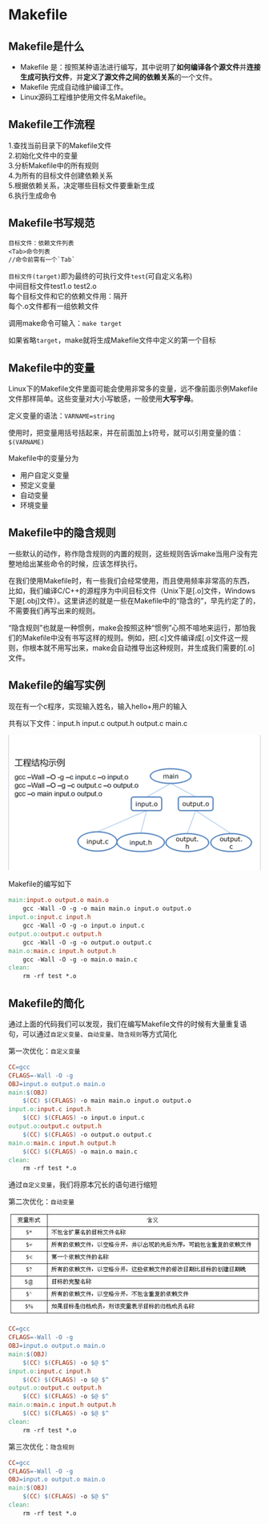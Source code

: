 # Makefile

## Makefile是什么

* Makefile 是：按照某种语法进行编写，其中说明了**如何编译各个源文件**并**连接生成可执行文件**，并**定义了源文件之间的依赖关系**的一个文件。
* Makefile 完成自动维护编译工作。
* Linux源码工程维护使用文件名Makefile。

## Makefile工作流程

1.查找当前目录下的Makefile文件  
2.初始化文件中的变量  
3.分析Makefile中的所有规则  
4.为所有的目标文件创建依赖关系  
5.根据依赖关系，决定哪些目标文件要重新生成  
6.执行生成命令

## Makefile书写规范

~~~makefile
目标文件：依赖文件列表
<Tab>命令列表
//命令前需有一个`Tab`
~~~

`目标文件(target)`即为最终的可执行文件`test`(可自定义名称)  
中间目标文件test1.o test2.o  
每个目标文件和它的依赖文件用：隔开  
每个.o文件都有一组依赖文件

调用make命令可输入：`make target`

如果省略`target`，make就将生成Makefile文件中定义的第一个目标

## Makefile中的变量
Linux下的Makefile文件里面可能会使用非常多的变量，远不像前面示例Makefile文件那样简单。这些变量对大小写敏感，一般使用**大写宇母**。

定义变量的语法：`VARNAME=string`

使用时，把变量用括号括起来，并在前面加上`$`符号，就可以引用变量的值：`$(VARNAME)`

Makefile中的变量分为
* 用户自定义变量
* 预定义变量
* 自动变量
* 环境变量

## Makefile中的隐含规则

一些默认的动作，称作隐含规则的内置的规则，这些规则告诉make当用户没有完整地给出某些命令的时候，应该怎样执行。

在我们使用Makefile时，有一些我们会经常使用，而且使用频率非常高的东西，比如，我们编译C/C++的源程序为中间目标文件（Unix下是[.o]文件，Windows下是[.obj]文件）。这里讲述的就是一些在Makefile中的“隐含的”，早先约定了的，不需要我们再写出来的规则。

“隐含规则”也就是一种惯例，make会按照这种“惯例”心照不喧地来运行，那怕我们的Makefile中没有书写这样的规则。例如，把[.c]文件编译成[.o]文件这一规则，你根本就不用写出来，make会自动推导出这种规则，并生成我们需要的[.o]文件。



## Makefile的编写实例

现在有一个c程序，实现输入姓名，输入hello+用户的输入

共有以下文件：input.h input.c output.h output.c main.c

![](工程结构示例.png)

Makefile的编写如下
~~~makefile
main:input.o output.o main.o
    gcc -Wall -O -g -o main main.o input.o output.o
input.o:input.c input.h
    gcc -Wall -O -g -o input.o input.c
output.o:output.c output.h
    gcc -Wall -O -g -o output.o output.c
main.o:main.c input.h output.h
    gcc -Wall -O -g -o main.o main.c
clean:
    rm -rf test *.o
~~~

## Makefile的简化

通过上面的代码我们可以发现，我们在编写Makefile文件的时候有大量重复语句，可以通过`自定义变量`、`自动变量`、`隐含规则`等方式简化

第一次优化：`自定义变量`
~~~makefile
CC=gcc
CFLAGS=-Wall -O -g
OBJ=input.o output.o main.o
main:$(OBJ)
    $(CC) $(CFLAGS) -o main main.o input.o output.o
input.o:input.c input.h
    $(CC) $(CFLAGS) -o input.o input.c
output.o:output.c output.h
    $(CC) $(CFLAGS) -o output.o output.c
main.o:main.c input.h output.h
    $(CC) $(CFLAGS) -o main.o main.c
clean:
    rm -rf test *.o
~~~

通过`自定义变量`，我们将原本冗长的语句进行缩短

第二次优化：`自动变量`

![](Makefile中常见的自动变量.png)

~~~makefile
CC=gcc
CFLAGS=-Wall -O -g
OBJ=input.o output.o main.o
main:$(OBJ)
    $(CC) $(CFLAGS) -o $@ $^
input.o:input.c input.h
    $(CC) $(CFLAGS) -o $@ $^
output.o:output.c output.h
    $(CC) $(CFLAGS) -o $@ $^
main.o:main.c input.h output.h
    $(CC) $(CFLAGS) -o $@ $^
clean:
    rm -rf test *.o
~~~

第三次优化：`隐含规则`

~~~makefile
CC=gcc
CFLAGS=-Wall -O -g
OBJ=input.o output.o main.o
main:$(OBJ)
    $(CC) $(CFLAGS) -o $@ $^
clean:
    rm -rf test *.o
~~~